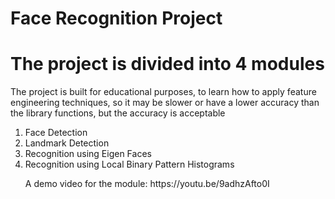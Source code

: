 # Face Recognition Project #

<h1> The project is divided into 4 modules </h1>
<p> The project is built for educational purposes, to learn how to apply feature engineering techniques, so it may be slower or have a lower accuracy than the library functions, but the accuracy is acceptable</p>
<p> <ol>
<li>Face Detection </li>
<li>Landmark Detection </li>
<li>Recognition using Eigen Faces </li>
<li>Recognition using Local Binary Pattern Histograms </li>
<p>A demo video for the module: https://youtu.be/9adhzAfto0I</p>
</ol> </p>